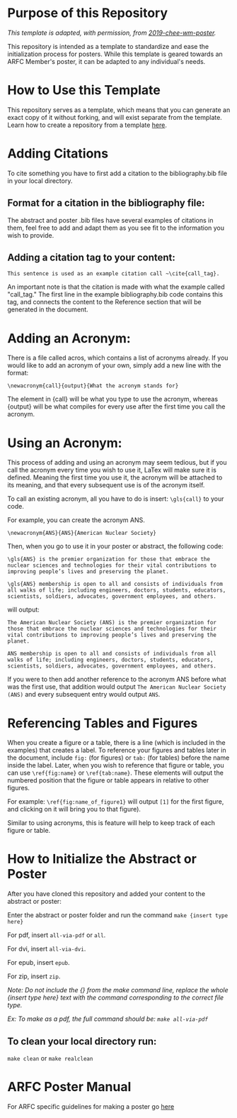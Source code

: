 # Purpose of this Repository

*This template is adapted, with permission, from 
[2019-chee-wm-poster](https://github.com/arfc/2019-chee-wm-poster).*

This repository is intended as a template to standardize and ease the initialization process for posters. 
While this template is geared towards an ARFC Member's poster, it can be adapted 
to any individual's needs.


# How to Use this Template

This repository serves as a template, which means that you can generate an exact copy of it 
without forking, and will exist separate from the template. Learn how to create a repository from a 
template 
[here](https://docs.github.com/en/github/creating-cloning-and-archiving-repositories/creating-a-repository-from-a-template).


# Adding Citations
To cite something you have to first add a citation to the bibliography.bib file in your local directory.

## Format for a citation in the bibliography file:
The abstract and poster .bib files have several examples of citations in them, feel free to add and 
adapt them as you see fit to the information you wish to provide.

## Adding a citation tag to your content:

    This sentence is used as an example citation call ~\cite{call_tag}.

An important note is that the citation is made with what the example called "call_tag." The first line 
in the example bibliography.bib code contains this tag, and connects the content to the Reference 
section that will be generated in the document.


# Adding an Acronym:
There is a file called acros, which contains a list of acronyms already. If you 
would like to add an acronym of your own, simply add a new line with the format:

`\newacronym{call}{output}{What the acronym stands for}`

The element in {call} will be what you type to use the acronym, whereas {output} will be what 
compiles for every use after the first time you call the acronym.

# Using an Acronym:
This process of adding and using an acronym may seem tedious, but if you call the acronym every 
time you wish to use it, LaTex will make sure it is defined. Meaning the first time you use it, the 
acronym will be attached to its meaning, and that every subsequent use is of the acronym itself.

To call an existing acronym, all you have to do is insert:
`\gls{call}`
to your code.

For example, you can create the acronym ANS.

`\newacronym{ANS}{ANS}{American Nuclear Society}`

Then, when you go to use it in your poster or abstract, the following code:

    \gls{ANS} is the premier organization for those that embrace the nuclear sciences and technologies for their vital contributions to improving people’s lives and preserving the planet.

    \gls{ANS} membership is open to all and consists of individuals from all walks of life; including engineers, doctors, students, educators, scientists, soldiers, advocates, government employees, and others.

will output:

    The American Nuclear Society (ANS) is the premier organization for those that embrace the nuclear sciences and technologies for their vital contributions to improving people’s lives and preserving the planet.

    ANS membership is open to all and consists of individuals from all walks of life; including engineers, doctors, students, educators, scientists, soldiers, advocates, government employees, and others.
    
If you were to then add another reference to the acronym ANS before what was the first use, that addition would output `The American Nuclear Society (ANS)` and every subsequent entry would output `ANS`.


# Referencing Tables and Figures

When you create a figure or a table, there is a line (which is included in the examples) 
that creates a label. To reference your figures and tables later in the document, include `fig:` (for 
figures) or `tab:` (for tables) before the name inside the label. Later, when you wish to reference that 
figure or table, you can use `\ref{fig:name}` or `\ref{tab:name}`. These elements will output 
the numbered position that the figure or table appears in relative to other figures.

For example: 
    `\ref{fig:name_of_figure1}` will output `[1]` for the first figure, and clicking on it will bring 
    you to that figure). 

Similar to using acronyms, this is feature will help to keep track of each figure or table.


# How to Initialize the Abstract or Poster

After you have cloned this repository and added your content to the abstract or poster:

Enter the abstract or poster folder and run the command
`make {insert type here}`


For pdf, insert `all-via-pdf` or `all`.

For dvi, insert `all-via-dvi`.

For epub, insert `epub`.

For zip, insert `zip`.


*Note: Do not include the {} from the make command line, replace the whole {insert type here} text with the command corresponding to the correct file type.*

*Ex: To make as a pdf, the full command should be: `make all-via-pdf`*

## To clean your local directory run:

`make clean` or `make realclean`


# ARFC Poster Manual
For ARFC specific guidelines for making a poster go [here](htttps://arfc.npre.illinois.edu)
